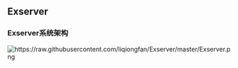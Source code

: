 ## Exserver ###

### Exserver系统架构 ###

![<https://raw.githubusercontent.com/liqiongfan/Exserver/master/Exserver.png>]()